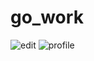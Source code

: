 # go_work


![edit]("https://github.com/106014654/go_work/blob/main/img_v2_8c62ddaf-73d8-44ce-91e6-165d31f258fg.jpg")
![profile]("https://github.com/106014654/go_work/blob/main/img_v2_3a1349ae-0bc9-4649-9d5b-bb8340e5a12g.jpg")
